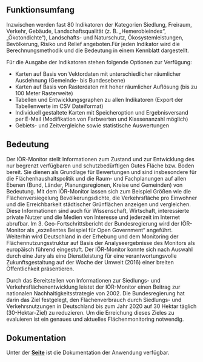 ## Funktionsumfang
Inzwischen werden fast 80 Indikatoren der Kategorien Siedlung, Freiraum, Verkehr, Gebäude, Landschaftsqualität (z. B. „Hemerobieindex“, „Ökotondichte“), Landschafts- und Naturschutz, Ökosystemleistungen, Bevölkerung, Risiko und Relief angeboten.Für jeden Indikator wird die Berechnungsmethodik und die Bedeutung in einem Kennblatt dargestellt.

Für die Ausgabe der Indikatoren stehen folgende Optionen zur Verfügung:

+ Karten auf Basis von Vektordaten mit unterschiedlicher räumlicher Ausdehnung (Gemeinde- bis Bundesebene)
+ Karten auf Basis von Rasterdaten mit hoher räumlicher Auflösung (bis zu 100 Meter Rasterweite)
+ Tabellen und Entwicklungsgraphen zu allen Indikatoren (Export der Tabellenwerte im CSV Dateiformat)
+ Individuell gestaltete Karten mit Speicheroption und Ergebnisversand per E-Mail (Modifikation von Farbwerten und Klassenanzahl möglich)
+ Gebiets- und Zeitvergleiche sowie statistische Auswertungen
## Bedeutung
Der IÖR-Monitor stellt Informationen zum Zustand und zur Entwicklung des nur begrenzt verfügbaren und schutzbedürftigen Gutes Fläche bzw. Boden bereit. Sie dienen als Grundlage für Bewertungen und sind insbesondere für die Flächenhaushaltspolitik und die Raum- und Fachplanungen auf allen Ebenen (Bund, Länder, Planungsregionen, Kreise und Gemeinden) von Bedeutung. Mit dem IÖR-Monitor lassen sich zum Beispiel Größen wie die Flächenversiegelung Bevölkerungsdichte, die Verkehrsfläche pro Einwohner und die Erreichbarkeit städtischer Grünflächen anzeigen und vergleichen. Diese Informationen sind auch für Wissenschaft, Wirtschaft, interessierte private Nutzer und die Medien von Interesse und jederzeit im Internet abrufbar. Im 3. Geo-Fortschrittsbericht der Bundesregierung wird der IÖR-Monitor als „exzellentes Beispiel für Open Government“ angeführt. Weiterhin wird Deutschland in der Erhebung und dem Monitoring der Flächennutzungsstruktur auf Basis der Analyseergebnisse des Monitors als europäisch führend eingestuft. Der IÖR-Monitor konnte sich nach Auswahl durch eine Jury als eine Dienstleistung für eine verantwortungsvolle Zukunftsgestaltung auf der Woche der Umwelt (2016) einer breiten Öffentlichkeit präsentieren.

Durch das Bereitstellen von Informationen zur Siedlungs- und Verkehrsflächenentwicklung leistet der IÖR-Monitor einen Beitrag zur nationalen Nachhaltigkeitsstrategie von 2002. Die Bundesregierung hat darin das Ziel festgelegt, den Flächenverbrauch durch Siedlungs- und Verkehrsnutzungen in Deutschland bis zum Jahr 2020 auf 30 Hektar täglich (30-Hektar-Ziel) zu reduzieren. Um die Erreichung dieses Zieles zu evaluieren ist ein genaues und aktuelles Flächenmonitoring notwendig.

## Dokumentation

Unter der [**Seite**](https://ioer-dresden.github.io/monitor-doku/) ist die Dokumentation der Anwendung verfügbar.
